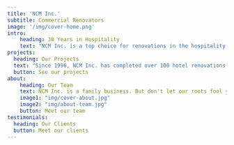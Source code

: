 ```yaml
---
title: 'NCM Inc.'
subtitle: Commercial Renovators
image: '/img/cover-home.png'
intro:
    heading: 30 Years in Hospitality
    text: "NCM Inc. is a top choice for renovations in the hospitality industry. Why? 30 years of experience speaks for itself. From pools to patios and bar rooms to bathrooms, we've done it all."
projects:
  heading: Our Projects
  text: "Since 1996, NCM Inc. has completed over 100 hotel renovations across the country. We have state licensing in Florida, California, Washington, South Carolina, Oregon, Arizona, and Colorado. Though we are always expanding, our fair treatment of clients keeps them coming back year after year."
  button: See our projects
about:
    heading: Our Team
    text: NCM Inc. is a family business. But don't let our roots fool you, we have over 100 commercial projects under our belt, licensing in 6 states, and team members with 30+ years of hopitality experience. Don't be surprised if you feel like part of the family!
    image1: "img/cover-about.jpg"
    image2: "img/about-team.jpg"
    button: Meet our team
testimonials:
  heading: Our Clients
  button: Meet our clients
---
```

